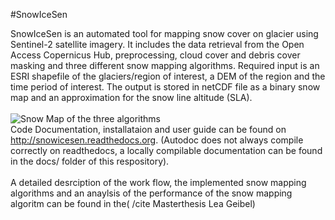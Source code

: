 #SnowIceSen

SnowIceSen is an automated tool for mapping snow cover on glacier using Sentinel-2 satellite imagery. It includes the data retrieval from the Open Access Copernicus Hub, preprocessing, cloud cover and debris cover masking and three different snow mapping algorithms.
Required input is an ESRI shapefile of the glaciers/region of interest, a DEM of the region and the time period of interest. The output is stored in netCDF file as a binary snow map and an approximation for the snow line altitude (SLA). \
\
![Snow Map of the three algorithms](https://github.com/lgeibel/snowicesen/PLOTS/Results_Rhone.png "Snow Map of the three algorithms in SnowIceSen on a Scene of Rhone Glacier, Switzerland")
\
Code Documentation, installataion and user guide can be found on http://snowicesen.readthedocs.org. (Autodoc does not always compile correctly on readthedocs, a locally compilable documentation can be found in the docs/ folder of this respository). \
\
A detailed desrciption of the work flow, the implemented snow mapping algorithms and an anaylsis of the performance of the snow mapping algoritm can be found in the( /cite Masterthesis Lea Geibel)
